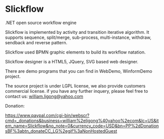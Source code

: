Slickflow
=========

.NET open source workflow engine

Slickflow is implemented by activity and transition iterative algorithm. 
It supports sequence, split/merge, sub-process, multi-instance, withdraw, sendback and reverse pattern.

Slickflow used BPMN graphic elements to build its workflow natation.

Slickflow designer is a HTML5, JQuery, SVG based web designer.

There are demo programs that you can find in WebDemo, WinformDemo project.

The source project is under LGPL license, we also provide customers commercial license. if you have any further inquery, please feel free to contact us:
william.ligong@yahoo.com


Donation:


https://www.paypal.com/cgi-bin/webscr?cmd=_donations&business=william%2eligong%40yahoo%2ecom&lc=US&item_name=Slickflow&no_note=0&currency_code=USD&bn=PP%2dDonationsBF%3abtn_donateCC_LG%2egif%3aNonHostedGuest
